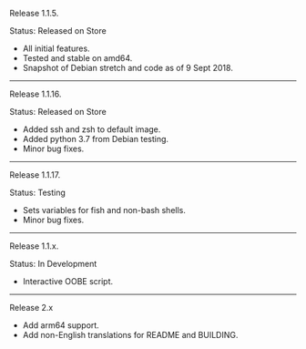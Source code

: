 Release 1.1.5.

Status: Released on Store

- All initial features.
- Tested and stable on amd64.
- Snapshot of Debian stretch and code as of 9 Sept 2018.

-----

Release 1.1.16.

Status: Released on Store

- Added ssh and zsh to default image.
- Added python 3.7 from Debian testing.
- Minor bug fixes.

----

Release 1.1.17.

Status: Testing

- Sets variables for fish and non-bash shells.
- Minor bug fixes.

----

Release 1.1.x.

Status: In Development

- Interactive OOBE script.


-----

Release 2.x

- Add arm64 support.
- Add non-English translations for README and BUILDING.
